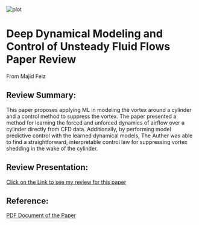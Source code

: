 ![plot](vortex.gif)

# Deep Dynamical Modeling and Control of Unsteady Fluid Flows Paper Review
 From Majid Feiz

## Review Summary:
This paper proposes applying ML in modeling the vortex around a cylinder and a control method to suppress the vortex. The paper presented a method for learning the forced and unforced dynamics of airflow over a cylinder directly from CFD data. Additionally, by performing model predictive control with the learned dynamical models, The Auther was able to find a straightforward, interpretable control law for suppressing
vortex shedding in the wake of the cylinder.

## Review Presentation:
[Click on the Link to see my review for this paper](https://kaltura.uconn.edu/media/Deep+Dynamical+Modeling+and+Control+of+Unsteady+Fluid+Flows/1_aue9a2x3)

## Reference:
<a href="https://github.com/majfeizatgmaildotcom/Deep-Dynamical-Modeling-and-Control-of-Unsteady-Fluid-Flows/blob/049b074b12a6cf74e08d55f3a8dad2f12686cf54/NeurIPS-2018-deep-dynamical-modeling-and-control-of-unsteady-fluid-flows-Paper.pdf">PDF Document of the Paper</a>
